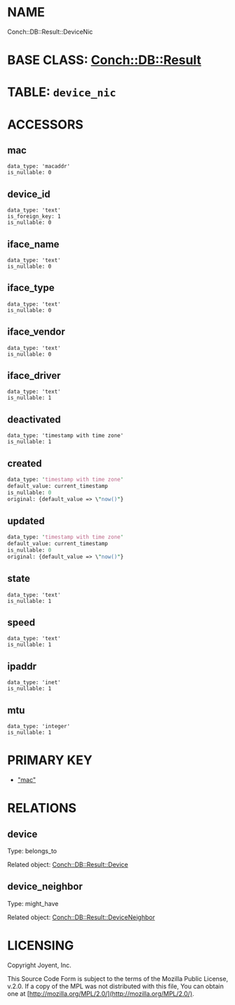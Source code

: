 # NAME

Conch::DB::Result::DeviceNic

# BASE CLASS: [Conch::DB::Result](../modules/Conch::DB::Result)

# TABLE: `device_nic`

# ACCESSORS

## mac

```
data_type: 'macaddr'
is_nullable: 0
```

## device\_id

```
data_type: 'text'
is_foreign_key: 1
is_nullable: 0
```

## iface\_name

```
data_type: 'text'
is_nullable: 0
```

## iface\_type

```
data_type: 'text'
is_nullable: 0
```

## iface\_vendor

```
data_type: 'text'
is_nullable: 0
```

## iface\_driver

```
data_type: 'text'
is_nullable: 1
```

## deactivated

```
data_type: 'timestamp with time zone'
is_nullable: 1
```

## created

```perl
data_type: 'timestamp with time zone'
default_value: current_timestamp
is_nullable: 0
original: {default_value => \"now()"}
```

## updated

```perl
data_type: 'timestamp with time zone'
default_value: current_timestamp
is_nullable: 0
original: {default_value => \"now()"}
```

## state

```
data_type: 'text'
is_nullable: 1
```

## speed

```
data_type: 'text'
is_nullable: 1
```

## ipaddr

```
data_type: 'inet'
is_nullable: 1
```

## mtu

```
data_type: 'integer'
is_nullable: 1
```

# PRIMARY KEY

- ["mac"](#mac)

# RELATIONS

## device

Type: belongs\_to

Related object: [Conch::DB::Result::Device](../modules/Conch::DB::Result::Device)

## device\_neighbor

Type: might\_have

Related object: [Conch::DB::Result::DeviceNeighbor](../modules/Conch::DB::Result::DeviceNeighbor)

# LICENSING

Copyright Joyent, Inc.

This Source Code Form is subject to the terms of the Mozilla Public License,
v.2.0. If a copy of the MPL was not distributed with this file, You can obtain
one at [http://mozilla.org/MPL/2.0/](http://mozilla.org/MPL/2.0/).
